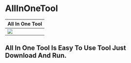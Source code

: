 # AllInOneTool


| All In One Tool | 
| ------------- | 
| ![](https://cdn.discordapp.com/attachments/1109413020561580062/1109533528514904075/image.png) |

## All In One Tool Is Easy To Use Tool Just Download And Run.